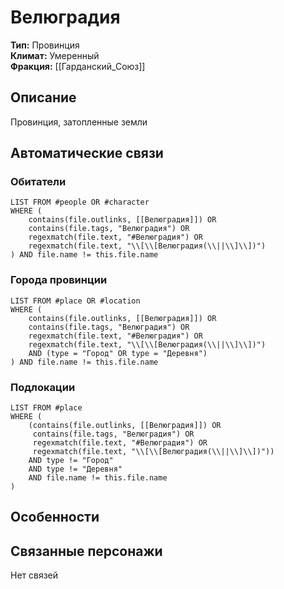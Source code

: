 ﻿---
created: 2025-07-31
name: Велюградия
type: Провинция
climate: Умеренный
tags:
  - place
faction: ""
---

# Велюградия

**Тип:** Провинция  
**Климат:** Умеренный  
**Фракция:** [[Гарданский_Союз]]

## Описание
Провинция, затопленные земли

## Автоматические связи
### Обитатели
```dataview
LIST FROM #people OR #character
WHERE (
    contains(file.outlinks, [[Велюградия]]) OR
    contains(file.tags, "Велюградия") OR
    regexmatch(file.text, "#Велюградия") OR
    regexmatch(file.text, "\\[\\[Велюградия(\\||\\]\\])")
) AND file.name != this.file.name
```

### Города провинции
```dataview
LIST FROM #place OR #location
WHERE (
    contains(file.outlinks, [[Велюградия]]) OR
    contains(file.tags, "Велюградия") OR
    regexmatch(file.text, "#Велюградия") OR
    regexmatch(file.text, "\\[\\[Велюградия(\\||\\]\\])")
    AND (type = "Город" OR type = "Деревня")
) AND file.name != this.file.name
```

### Подлокации
```dataview
LIST FROM #place
WHERE (
    (contains(file.outlinks, [[Велюградия]]) OR
     contains(file.tags, "Велюградия") OR
     regexmatch(file.text, "#Велюградия") OR
     regexmatch(file.text, "\\[\\[Велюградия(\\||\\]\\])"))
    AND type != "Город"
    AND type != "Деревня"
    AND file.name != this.file.name
)
```

## Особенности


## Связанные персонажи
Нет связей




